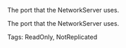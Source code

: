 The port that the NetworkServer uses.
	
The port that the NetworkServer uses.

Tags: ReadOnly, NotReplicated